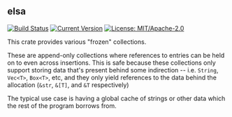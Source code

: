 ## elsa

[![Build Status](https://travis-ci.org/Manishearth/elsa.svg?branch=master)](https://travis-ci.org/Manishearth/elsa)
[![Current Version](https://meritbadge.herokuapp.com/elsa)](https://crates.io/crates/elsa)
[![License: MIT/Apache-2.0](https://img.shields.io/crates/l/elsa.svg)](#license)

This crate provides various "frozen" collections.

These are append-only collections where references to entries can be held on to even across insertions. This is safe because these collections only support storing data that's present behind some indirection -- i.e. `String`, `Vec<T>`, `Box<T>`, etc, and they only yield references to the data behind the allocation (`&str`, `&[T]`, and `&T` respectively)

The typical use case is having a global cache of strings or other data which the rest of the program borrows from.
